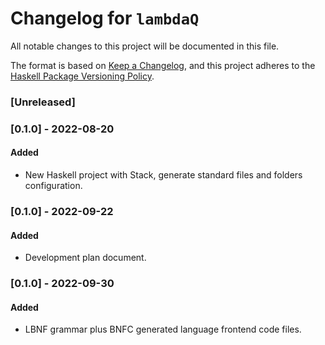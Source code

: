 # Changelog for `lambdaQ`

All notable changes to this project will be documented in this file.

The format is based on [Keep a Changelog](https://keepachangelog.com/en/1.0.0/),
and this project adheres to the
[Haskell Package Versioning Policy](https://pvp.haskell.org/).

### [Unreleased]  

### [0.1.0] - 2022-08-20 
#### Added
- New Haskell project with Stack, generate standard files and folders configuration. 

### [0.1.0] - 2022-09-22
#### Added
- Development plan document.
### [0.1.0] - 2022-09-30  
#### Added
- LBNF grammar plus BNFC generated language frontend code files.


